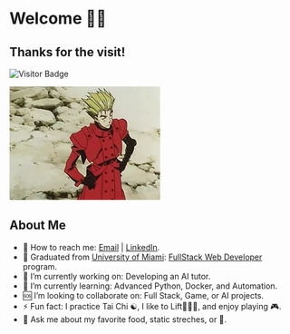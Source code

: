 # Welcome 👋🏾

##  Thanks for the visit!

![Visitor Badge](https://visitor-badge.laobi.icu/badge?page_id=natejonesiii)

![](./img/thumbsUp.webp/)

## About Me

- 📩 How to reach me: [Email](15nate.jones@gmail.com) | [LinkedIn](https://linkedin.com/in/nathaniel-jones).
- 📜 Graduated from [University of Miami](https://bootcamp.miami.edu/coding/): [FullStack Web Developer](https://www.credential.net/ecb74684-5872-405d-883a-69eb7b734be4) program.
- 🔭 I’m currently working on: Developing an AI tutor.
- 🏫 I’m currently learning: Advanced Python, Docker, and Automation.
- 🆘 I’m looking to collaborate on: Full Stack, Game, or AI projects.
- ⚡ Fun fact: I practice Tai Chi ☯, I like to Lift🏋🏾‍♀️, and enjoy playing 🎮.
- 💬 Ask me about my favorite food, static streches, or 🍵.
